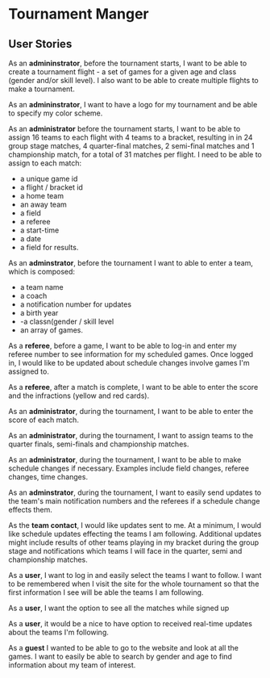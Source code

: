 # **Tournament Manger**

## User Stories

As an **admininstrator**, before the tournament starts, I want to be able to create a tournament flight - a set of games for a given age and class (gender and/or skill level).  I also want to be able to create multiple flights to make a tournament.

As an **admininstrator**, I want to have a logo for my tournament and be able to specify my color scheme.

As an **administrator** before the tournament starts, I want to be able to assign 16 teams to each flight with 4 teams to a bracket, resulting in in 24 group stage matches, 4 quarter-final matches, 2 semi-final matches and 1 championship match, for a total of 31 matches per flight. I need to be able to assign to each match:
- a unique game id
- a flight / bracket id
- a home team
- an away team
- a field
- a referee
- a start-time
- a date
- a field for results.

As an **adminstrator**, before the tournament I want to able to enter a team, which is composed:
- a team name
- a coach
- a notification number for updates
- a birth year
- -a classn(gender / skill level
- an array of games.

As a **referee**, before a game, I want to be able to log-in and enter my referee number to see information for my scheduled games.  Once logged in, I would like to be updated about schedule changes involve games I'm assigned to.

As a **referee**, after a match is complete, I want to be able to enter the score and the infractions (yellow and red cards).

As an **administrator**, during the tournament, I want to be able to enter the score of each match.

As an **administrator**, during the tournament, I want to assign teams to the quarter finals, semi-finals and championship matches.

As an **administrator**, during the tournament, I want to be able to make schedule changes if necessary.  Examples include field changes, referee changes, time changes.

As an **adminstrator**, during the tournament, I want to easily send updates to the team's main notification numbers and the referees if a schedule change effects them.

As the **team contact**, I would like updates sent to me.  At a minimum, I would like schedule updates effecting the teams I am following.  Additional updates might include results of other teams playing in my bracket during the group stage and notifications which teams I will face in the quarter, semi and championship matches.

As a **user**, I want to log in and easily select the teams I want to follow.  I want to be remembered when I visit the site for the whole tournament so that the first information I see will be able the teams I am following.

As a **user**, I want the option to see all the matches while signed up

As a **user**, it would be a nice to have option to received real-time updates about the teams I'm following.

As a **guest** I wanted to be able to go to the website and look at all the games.  I want to easily be able to search by gender and age to find information about my team of interest.